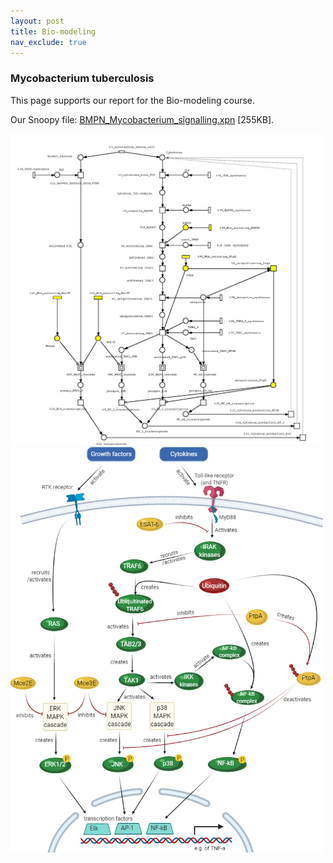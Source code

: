 ```yaml
---
layout: post
title: Bio-modeling
nav_exclude: true
---
```


### Mycobacterium tuberculosis

This page supports our report for the Bio-modeling course. 

Our Snoopy file: <a href="../assets/docs/BMPN_Mycobacterium_signalling.xpn">BMPN_Mycobacterium_signalling.xpn</a> [255KB].

<img src="../assets/img/bmpn/Mycobacterium_signalling.png" width="500"/>

<img src="../assets/img/bmpn/biorender.png" width="500"/>